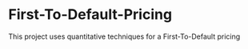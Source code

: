 # First-To-Default-Pricing
This project uses quantitative techniques for a First-To-Default pricing
